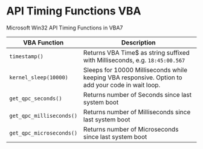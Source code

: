 # API Timing Functions VBA
Microsoft Win32 API Timing Functions in VBA7


| VBA Function                         | Description                                                                                                   |
| ------------------------------------ | --------------------------------------------------------------------------------------------------------------|
| `timestamp()`                        | Returns VBA Time$ as string suffixed with Milliseconds, e.g. `18:45:00.567`                                   |
| `kernel_sleep(10000)`                | Sleeps for 10000 Milliseconds while keeping VBA responsive. Option to add your code in wait loop.             |
| `get_qpc_seconds()`                  | Returns number of Seconds since last system boot                                                              | 
| `get_qpc_milliseconds()`             | Returns number of Milliseconds since last system boot                                                         |
| `get_qpc_microseconds()`             | Returns number of Microseconds since last system boot                                                         |

